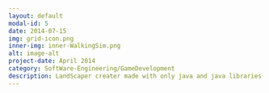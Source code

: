 ```yaml
---
layout: default
modal-id: 5
date: 2014-07-15
img: grid-icon.png
inner-img: inner-WalkingSim.png
alt: image-alt
project-date: April 2014
category: SoftWare-Engineering/GameDevelopment
description: LandScaper creater made with only java and java libraries.<a href="https://github.com/scara2016/Java_LandScapeCreater" target="_blank">Here</a>
---
```

